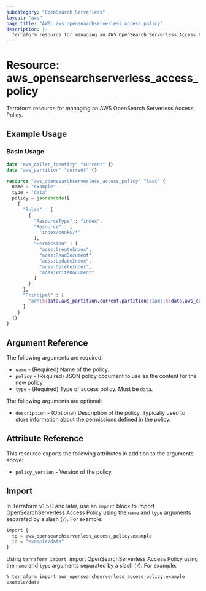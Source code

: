 ```yaml
---
subcategory: "OpenSearch Serverless"
layout: "aws"
page_title: "AWS: aws_opensearchserverless_access_policy"
description: |-
  Terraform resource for managing an AWS OpenSearch Serverless Access Policy.
---
```


# Resource: aws_opensearchserverless_access_policy

Terraform resource for managing an AWS OpenSearch Serverless Access Policy.

## Example Usage

### Basic Usage

```terraform
data "aws_caller_identity" "current" {}
data "aws_partition" "current" {}

resource "aws_opensearchserverless_access_policy" "test" {
  name = "example"
  type = "data"
  policy = jsonencode([
    {
      "Rules" : [
        {
          "ResourceType" : "index",
          "Resource" : [
            "index/books/*"
          ],
          "Permission" : [
            "aoss:CreateIndex",
            "aoss:ReadDocument",
            "aoss:UpdateIndex",
            "aoss:DeleteIndex",
            "aoss:WriteDocument"
          ]
        }
      ],
      "Principal" : [
        "arn:${data.aws_partition.current.partition}:iam::${data.aws_caller_identity.current.account_id}:user/admin"
      ]
    }
  ])
}
```

## Argument Reference

The following arguments are required:

* `name` - (Required) Name of the policy.
* `policy` - (Required) JSON policy document to use as the content for the new policy
* `type` - (Required) Type of access policy. Must be `data`.

The following arguments are optional:

* `description` - (Optional) Description of the policy. Typically used to store information about the permissions defined in the policy.

## Attribute Reference

This resource exports the following attributes in addition to the arguments above:

* `policy_version` - Version of the policy.

## Import

In Terraform v1.5.0 and later, use an `import` block to import OpenSearchServerless Access Policy using the `name` and `type` arguments separated by a slash (`/`). For example:

```terraform
import {
  to = aws_opensearchserverless_access_policy.example
  id = "example/data"
}
```

Using `terraform import`, import OpenSearchServerless Access Policy using the `name` and `type` arguments separated by a slash (`/`). For example:

```console
% terraform import aws_opensearchserverless_access_policy.example example/data
```
